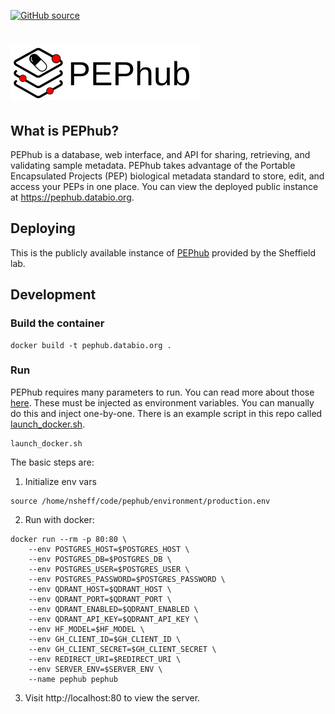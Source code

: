 [![GitHub source](https://img.shields.io/badge/source-github-354a75?logo=github)](https://github.com/pepkit/pephub)

# <img src="img/pephub_logo.svg" class="img-header">

## What is PEPhub?

PEPhub is a database, web interface, and API for sharing, retrieving, and validating sample metadata. PEPhub takes advantage of the Portable Encapsulated Projects (PEP) biological metadata standard to store, edit, and access your PEPs in one place. You can view the deployed public instance at <https://pephub.databio.org>.

## Deploying

This is the publicly available instance of [PEPhub](https://github.com/pepkit/pephub) provided by the Sheffield lab. 

## Development

### Build the container

```
docker build -t pephub.databio.org .
```

### Run

PEPhub requires many parameters to run. You can read more about those [here](https://github.com/pepkit/pephub/blob/master/docs/server-settings.md). These must be injected as environment variables. You can manually do this and inject one-by-one. There is an example script in this repo called [launch_docker.sh](launch_docker.sh).

```
launch_docker.sh
```

The basic steps are:

1. Initialize env vars

```
source /home/nsheff/code/pephub/environment/production.env
```

2. Run with docker:

```
docker run --rm -p 80:80 \
    --env POSTGRES_HOST=$POSTGRES_HOST \
    --env POSTGRES_DB=$POSTGRES_DB \
    --env POSTGRES_USER=$POSTGRES_USER \
    --env POSTGRES_PASSWORD=$POSTGRES_PASSWORD \
    --env QDRANT_HOST=$QDRANT_HOST \
    --env QDRANT_PORT=$QDRANT_PORT \
    --env QDRANT_ENABLED=$QDRANT_ENABLED \
    --env QDRANT_API_KEY=$QDRANT_API_KEY \
    --env HF_MODEL=$HF_MODEL \
    --env GH_CLIENT_ID=$GH_CLIENT_ID \
    --env GH_CLIENT_SECRET=$GH_CLIENT_SECRET \
    --env REDIRECT_URI=$REDIRECT_URI \
    --env SERVER_ENV=$SERVER_ENV \
    --name pephub pephub
```

3. Visit http://localhost:80 to view the server.
